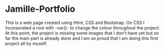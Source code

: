 # Jamille-Portfolio
This is a web page created using Html, CSS and Bootstrap. On CSS I incorporated a root with -var()- to change the colour throughout the project. At this point, the project is missing some images that I don't have yet but so far the main part is already done and I am so proud that I am doing this first project all by myself.

